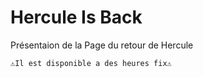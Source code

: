 # Hercule Is Back

Présentaion de la Page du retour de Hercule

    ⚠️Il est disponible a des heures fix⚠️
